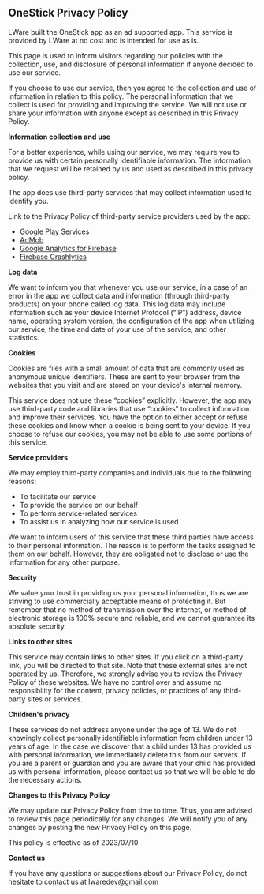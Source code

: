 ## OneStick Privacy Policy

LWare built the OneStick app as an ad supported app. This service is provided by LWare at no cost and is intended for use as is.

This page is used to inform visitors regarding our policies with the collection, use, and disclosure of personal information if anyone decided to use our service.

If you choose to use our service, then you agree to the collection and use of information in relation to this policy. The personal information that we collect is used for providing and improving the service. We will not use or share your information with anyone except as described in this Privacy Policy.

**Information collection and use**

For a better experience, while using our service, we may require you to provide us with certain personally identifiable information. The information that we request will be retained by us and used as described in this privacy policy.

The app does use third-party services that may collect information used to identify you.

Link to the Privacy Policy of third-party service providers used by the app:

*   [Google Play Services](https://www.google.com/policies/privacy/)
*   [AdMob](https://support.google.com/admob/answer/6128543?hl=en)
*   [Google Analytics for Firebase](https://firebase.google.com/policies/analytics)
*   [Firebase Crashlytics](https://firebase.google.com/support/privacy/)

**Log data**

We want to inform you that whenever you use our service, in a case of an error in the app we collect data and information (through third-party products) on your phone called log data. This log data may include information such as your device Internet Protocol (“IP”) address, device name, operating system version, the configuration of the app when utilizing our service, the time and date of your use of the service, and other statistics.

**Cookies**

Cookies are files with a small amount of data that are commonly used as anonymous unique identifiers. These are sent to your browser from the websites that you visit and are stored on your device's internal memory.

This service does not use these “cookies” explicitly. However, the app may use third-party code and libraries that use “cookies” to collect information and improve their services. You have the option to either accept or refuse these cookies and know when a cookie is being sent to your device. If you choose to refuse our cookies, you may not be able to use some portions of this service.

**Service providers**

We may employ third-party companies and individuals due to the following reasons:

*   To facilitate our service
*   To provide the service on our behalf
*   To perform service-related services
*   To assist us in analyzing how our service is used

We want to inform users of this service that these third parties have access to their personal information. The reason is to perform the tasks assigned to them on our behalf. However, they are obligated not to disclose or use the information for any other purpose.

**Security**

We value your trust in providing us your personal information, thus we are striving to use commercially acceptable means of protecting it. But remember that no method of transmission over the internet, or method of electronic storage is 100% secure and reliable, and we cannot guarantee its absolute security.

**Links to other sites**

This service may contain links to other sites. If you click on a third-party link, you will be directed to that site. Note that these external sites are not operated by us. Therefore, we strongly advise you to review the Privacy Policy of these websites. We have no control over and assume no responsibility for the content, privacy policies, or practices of any third-party sites or services.

**Children's privacy**

These services do not address anyone under the age of 13. We do not knowingly collect personally identifiable information from children under 13 years of age. In the case we discover that a child under 13 has provided us with personal information, we immediately delete this from our servers. If you are a parent or guardian and you are aware that your child has provided us with personal information, please contact us so that we will be able to do the necessary actions.

**Changes to this Privacy Policy**

We may update our Privacy Policy from time to time. Thus, you are advised to review this page periodically for any changes. We will notify you of any changes by posting the new Privacy Policy on this page.

This policy is effective as of 2023/07/10

**Contact us**

If you have any questions or suggestions about our Privacy Policy, do not hesitate to contact us at lwaredev@gmail.com
